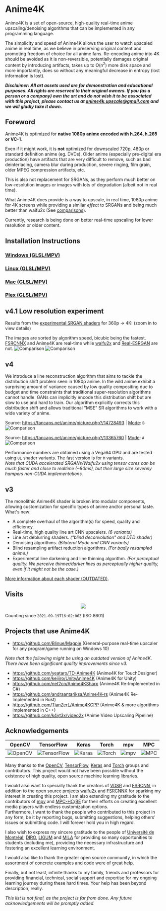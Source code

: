 # Anime4K

Anime4K is a set of open-source, high-quality real-time anime upscaling/denoising algorithms that can be implemented in any programming language.

The simplicity and speed of Anime4K allows the user to watch upscaled anime in real time, as we believe in preserving original content and promoting freedom of choice for all anime fans. Re-encoding anime into 4K should be avoided as it is non-reversible, potentially damages original content by introducing artifacts, takes up to O(n<sup>2</sup>) more disk space and more importantly, does so without any meaningful decrease in entropy (lost information is lost).

***Disclaimer: All art assets used are for demonstration and educational purposes. All rights are reserved to their original owners. If you (as a person or a company) own the art and do not wish it to be associated with this project, please contact us at 	anime4k.upscale@gmail.com and we will gladly take it down.***

## Foreword
Anime4K is optimized for **native 1080p anime encoded with h.264, h.265 or VC-1**. 

Even if it might work, it is **not** optimized for downscaled 720p, 480p or standard definition anime (eg. DVDs). Older anime (especially pre-digital era production) have artifacts that are very difficult to remove, such as bad deinterlacing, camera blur during production, severe ringing, film grain, older MPEG compression artifacts, etc.

This is also not replacement for SRGANs, as they perform much better on low-resolution images or images with lots of degradation (albeit not in real time).

What Anime4K does provide is a way to upscale, in real time, 1080p anime for 4K screens while providing a similar *effect* to SRGANs and being much better than waifu2x (See [comparisons](https://github.com/bloc97/Anime4K/tree/master/results/Comparisons/Screenshots)).

Currently, research is being done on better real-time upscaling for lower resolution or older content.

## **Installation Instructions**  
### [Windows (GLSL/MPV)](md/GLSL_Instructions_Windows.md)  
### [Linux (GLSL/MPV)](md/GLSL_Instructions_Linux.md)  
### [Mac (GLSL/MPV)](md/GLSL_Instructions_Mac.md)  
### [Plex (GLSL/MPV)](md/GLSL_Instructions_Plex.md)  

## v4.1 Low resolution experiment
Results from the [experimental SRGAN shaders](https://github.com/bloc97/Anime4K/commit/5f9294d847e724b67f941d1742e3565a0a106291) for 360p -> 4K: (zoom in to view details)

The images are sorted by algorithm speed, bicubic being the fastest. [FSRCNNX](https://github.com/igv/FSRCNN-TensorFlow) and Anime4K are real-time while [waifu2x](https://github.com/nagadomi/waifu2x) and [Real-ESRGAN](https://github.com/xinntao/Real-ESRGAN) are not.
![Comparison](results/Comparisons/Cropped_Screenshots/Magia_360p_4K.png?raw=true)
![Comparison](results/Comparisons/Cropped_Screenshots/Higurashi_360p_4K.png?raw=true)



## v4

We introduce a line reconstruction algorithm that aims to tackle the distribution shift problem seen in 1080p anime. In the wild anime exhibit a surprising amount of variance caused by low quality compositing due to budget and time constraints that traditional super-resolution algorithms cannot handle. GANs can implicitly encode this distribution shift but are slow to use and hard to train. Our algorithm explicitly corrects this distribution shift and allows traditional "MSE" SR algorithms to work with a wide variety of anime.

Source: https://fancaps.net/anime/picture.php?/14728493 | [Mode](md/GLSL_Instructions_Advanced.md#modes): `B`  
![Comparison](results/Comparisons/Cropped_Screenshots/Maxed.png?raw=true)

Source: https://fancaps.net/anime/picture.php?/13365760 | [Mode](md/GLSL_Instructions_Advanced.md#modes): `A`  
![Comparison](results/Comparisons/Cropped_Screenshots/Slime.png?raw=true)

Performance numbers are obtained using a Vega64 GPU and are tested using `UL` shader variants. The fast version is for `M` variants.  
*Note that CUDA accelerated SRGANs/Waifu2x using tensor cores can be much faster and close to realtime (~80ms), but their large size severely hampers non-CUDA implementations.*

## v3
The monolithic Anime4K shader is broken into modular components, allowing customization for specific types of anime and/or personal taste.
What's new:
 - A complete overhaul of the algorithm(s) for speed, quality and efficiency.
 - Real-time, high quality line art CNN upscalers. *(6 variants)*
 - Line art deblurring shaders. *("blind deconvolution" and DTD shader)*
 - Denoising algorithms. *(Bilateral Mode and CNN variants)*
 - Blind resampling artifact reduction algorithms. *(For badly resampled anime.)*
 - Experimental line darkening and line thinning algorithm. *(For perceptual quality. We perceive thinner/darker lines as perceptually higher quality, even if it might not be the case.)*

[More information about each shader (OUTDATED)](https://github.com/bloc97/Anime4K/wiki).

## Visits

<p align="center">
  <a href="https://count.getloli.com/"><img src="https://count.getloli.com/get/@72276803-0571-4e62-b0a7-9880fcd0244f?theme=gelbooru"/></a>
</p>

Counting since `2021-09-19T16:02:06Z` (ISO 8601)

## Projects that use Anime4K
 - https://github.com/Blinue/Magpie (General-purpose real-time upscaler for any program/game running on Windows 10)


*Note that the following might be using an outdated version of Anime4K. There have been significant quality improvements since v3.*
 - https://github.com/yeataro/TD-Anime4K (Anime4K for TouchDesigner)
 - https://github.com/keijiro/UnityAnime4K (Anime4K for Unity)
 - https://github.com/net2cn/Anime4KSharp (Anime4K Re-Implemented in C#)
 - https://github.com/andraantariksa/Anime4K-rs (Anime4K Re-Implemented in Rust)
 - https://github.com/TianZerL/Anime4KCPP (Anime4K & more algorithms implemented in C++)
 - https://github.com/k4yt3x/video2x (Anime Video Upscaling Pipeline)
 
## Acknowledgements
| OpenCV | TensorFlow | Keras | Torch | mpv | MPC |
|:---:|:---:|:---:|:---:|:---:|:---:|
|![OpenCV](https://github.com/opencv.png)|![TensorFlow](https://github.com/tensorflow.png)|![Keras](https://github.com/keras-team.png)|![Torch](https://github.com/torch.png)|![mpv](https://github.com/mpv-player.png)|![MPC](https://github.com/mpc-hc.png)|

Many thanks to the [OpenCV](https://github.com/opencv/opencv), [TensorFlow](https://github.com/tensorflow/tensorflow), [Keras](https://github.com/keras-team/keras) and [Torch](https://github.com/torch/torch7) groups and contributors. This project would not have been possible without the existence of high quality, open source machine learning libraries.

I would also want to specially thank the creators of [VDSR](https://cv.snu.ac.kr/research/VDSR/) and [FSRCNN](http://mmlab.ie.cuhk.edu.hk/projects/FSRCNN.html), in addition to the open source projects [waifu2x](https://github.com/nagadomi/waifu2x) and [FSRCNNX](https://github.com/igv/FSRCNN-TensorFlow) for sparking my interest in creating this project. I am also extending my gratitude to the contributors of [mpv](https://github.com/mpv-player/mpv) and [MPC-HC](https://mpc-hc.org/)/[BE](https://sourceforge.net/projects/mpcbe/) for their efforts on creating excellent media players with endless customization options.  
Furthermore, I want to thank the people who contributed to this project in any form, be it by reporting bugs, submitting suggestions, helping others' issues or submitting code. I will forever hold you in high regard.

I also wish to express my sincere gratitude to the people of [Université de Montréal](https://www.umontreal.ca/), [DIRO](https://diro.umontreal.ca/accueil/), [LIGUM](http://www.ligum.umontreal.ca/) and [MILA](https://mila.quebec/en/) for providing so many opportunities to students (including me), providing the necessary infrastructure and fostering an excellent learning environment.

I would also like to thank the greater open source community, in which the assortment of concrete examples and code were of great help.

Finally, but not least, infinite thanks to my family, friends and professors for providing financial, technical, social support and expertise for my ongoing learning journey during these hard times. Your help has been beyond description, really.

*This list is not final, as the project is far from done. Any future acknowledgements will be promptly added.*
